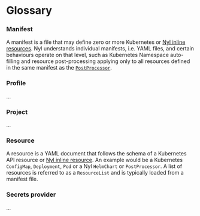 # Glossary

  [Nyl-inline]: ./templating/inlining/overview.md

### Manifest

A manifest is a file that may define zero or more Kubernetes or [Nyl inline resources][Nyl-inline]. Nyl understands
individual manifests, i.e. YAML files, and certain behaviours operate on that level, such as Kubernetes Namespace
auto-filling and resource post-processing applying only to all resources defined in the same manifest as the
[`PostProcessor`](./templating/inlining/postprocessor.md).

### Profile

...

### Project

...

### Resource

A resource is a YAML document that follows the schema of a Kubernetes API resource or [Nyl inline resource][Nyl-inline].
An example would be a Kubernetes `ConfigMap`, `Deployment`, `Pod` or a Nyl `HelmChart` or `PostProcessor`. A list of
resources is referred to as a `ResourceList` and is typically loaded from a manifest file.

### Secrets provider

...
